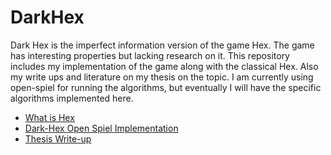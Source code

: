 # DarkHex

Dark Hex is the imperfect information version of the game Hex.
The game has interesting properties but lacking research on it.
This repository includes my implementation of the game along with
the classical Hex. Also my write ups and literature on my thesis
on the topic. I am currently using open-spiel for running the
algorithms, but eventually I will have the specific algorithms
implemented here.

- [What is Hex](https://en.wikipedia.org/wiki/Hex_(board_game))
- [Dark-Hex Open Spiel Implementation](https://github.com/deepmind/open_spiel/blob/master/open_spiel/games/dark_hex.h)
- [Thesis Write-up](Thesis-text/main.pdf)